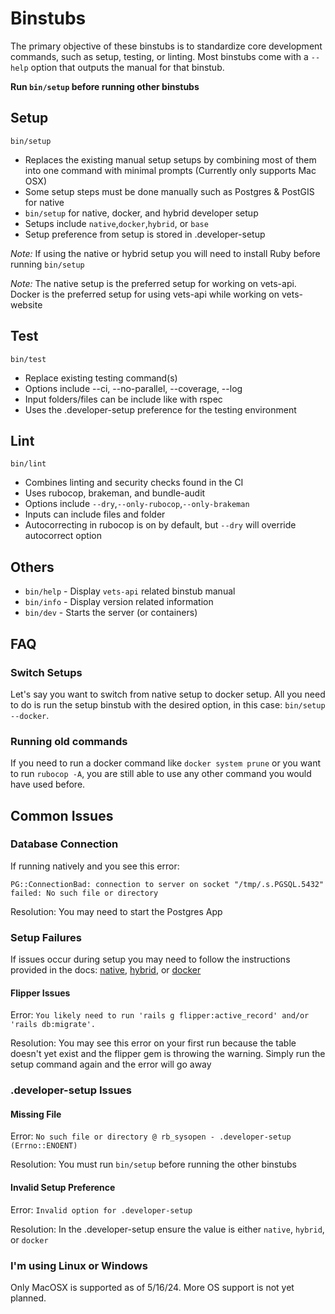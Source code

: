 # Binstubs

The primary objective of these binstubs is to standardize core development commands, such as setup, testing, or linting. Most binstubs come with a `--help` option that outputs the manual for that binstub. 

**Run `bin/setup` before running other binstubs**

## Setup

```
bin/setup 
```

- Replaces the existing manual setup setups by combining most of them into one command with minimal prompts (Currently only supports Mac OSX)
- Some setup steps must be done manually such as Postgres & PostGIS for native
- `bin/setup` for native, docker, and hybrid developer setup
- Setups include `native`,`docker`,`hybrid`, or `base`
- Setup preference from setup is stored in .developer-setup

_Note:_ If using the native or hybrid setup you will need to install Ruby before running `bin/setup`

_Note:_ The native setup is the preferred setup for working on vets-api. Docker is the preferred setup for using vets-api while working on vets-website

## Test

```
bin/test 
```

- Replace existing testing command(s)
- Options include --ci, --no-parallel, --coverage, --log
- Input folders/files can be include like with rspec 
- Uses the .developer-setup preference for the testing environment

## Lint

```
bin/lint 
```

- Combines linting and security checks found in the CI
- Uses rubocop, brakeman, and bundle-audit
- Options include `--dry`,`--only-rubocop`,`--only-brakeman`
- Inputs can include files and folder 
- Autocorrecting in rubocop is on by default, but `--dry` will override autocorrect option

## Others

- `bin/help` - Display `vets-api` related binstub manual
- `bin/info` - Display version related information
- `bin/dev`  - Starts the server (or containers)

## FAQ

### Switch Setups

Let's say you want to switch from native setup to docker setup. All you need to do is run the setup binstub with the desired option, in this case: `bin/setup --docker`. 

### Running old commands

If you need to run a docker command like `docker system prune` or you want to run `rubocop -A`, you are still able to use any other command you would have used before. 

## Common Issues

### Database Connection

If running natively and you see this error: 

 `PG::ConnectionBad: connection to server on socket "/tmp/.s.PGSQL.5432" failed: No such file or directory`

Resolution: You may need to start the Postgres App

### Setup Failures 

If issues occur during setup you may need to follow the instructions provided in the docs: [native](native.md), [hybrid](hybrid.md), or [docker](docker.md)

#### Flipper Issues

Error: `You likely need to run 'rails g flipper:active_record' and/or 'rails db:migrate'.`

Resolution: You may see this error on your first run because the table doesn't yet exist and the flipper gem is throwing the warning. Simply run the setup command again and the error will go away

### .developer-setup Issues

#### Missing File 

Error: `No such file or directory @ rb_sysopen - .developer-setup (Errno::ENOENT)`

Resolution: You must run `bin/setup` before running the other binstubs

#### Invalid Setup Preference
Error: `Invalid option for .developer-setup`

Resolution: In the .developer-setup ensure the value is either `native`, `hybrid`, or `docker`

### I'm using Linux or Windows

Only MacOSX is supported as of 5/16/24. More OS support is not yet planned. 
